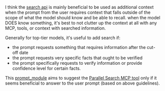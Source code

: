 I think the [search api](https://docs.parallel.ai/search-api/search-quickstart.md) is mainly beneficial to be used as additional context when the prompt from the user requires context that falls outside of the scope of what the model should know and be able to recall. when the model DOES know something, it's best to not clutter up the context at all with any MCP, tools, or context with searched information.

Generally for top-tier models, it's useful to add search if:

- the prompt requests something that requires information after the cut-off date
- the prompt requests very specific facts that ought to be verified
- the prompt specifically requests to verify information or provide confidence level for certain facts.

This [prompt_module](https://promptmodules.com) aims to suggest the [Parallel Search MCP tool](https://docs.parallel.ai/features/remote-mcp) only if it seems beneficial to answer to the user prompt (based on above guidelines).

